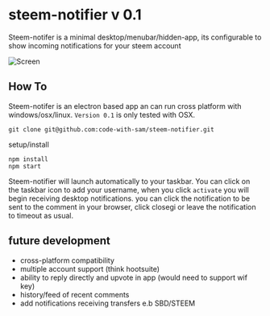 # steem-notifier v 0.1

Steem-notifer is a minimal desktop/menubar/hidden-app, its configurable to show incoming notifications for your steem account

![Screen](https://i.imgsafe.org/e3/e38415228a.png)

## How To
Steem-notifer is an electron based app an can run cross platform with windows/osx/linux. ```Version 0.1``` is only tested with OSX.

```
git clone git@github.com:code-with-sam/steem-notifier.git
```

setup/install
```
npm install
npm start
```

Steem-notifier will launch automatically to your taskbar. You can click on the taskbar icon to add your username, when you click ```activate``` you will begin receiving desktop notifications. you can click the notification to be sent to the comment in your browser, click closegi or leave the notification to timeout as usual.  


## future development
- cross-platform compatibility
- multiple account support (think hootsuite)
- ability to reply directly and upvote in app (would need to support wif key)
- history/feed of recent comments
- add notifications receiving transfers e.b SBD/STEEM
